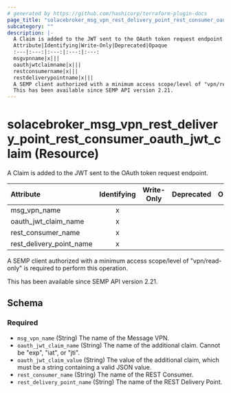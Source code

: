 ```yaml
---
# generated by https://github.com/hashicorp/terraform-plugin-docs
page_title: "solacebroker_msg_vpn_rest_delivery_point_rest_consumer_oauth_jwt_claim Resource - solacebroker"
subcategory: ""
description: |-
  A Claim is added to the JWT sent to the OAuth token request endpoint.
  Attribute|Identifying|Write-Only|Deprecated|Opaque
  :---|:---:|:---:|:---:|:---:
  msgvpnname|x|||
  oauthjwtclaimname|x|||
  restconsumername|x|||
  restdeliverypointname|x|||
  A SEMP client authorized with a minimum access scope/level of "vpn/read-only" is required to perform this operation.
  This has been available since SEMP API version 2.21.
---
```


# solacebroker_msg_vpn_rest_delivery_point_rest_consumer_oauth_jwt_claim (Resource)

A Claim is added to the JWT sent to the OAuth token request endpoint.


Attribute|Identifying|Write-Only|Deprecated|Opaque
:---|:---:|:---:|:---:|:---:
msg_vpn_name|x|||
oauth_jwt_claim_name|x|||
rest_consumer_name|x|||
rest_delivery_point_name|x|||



A SEMP client authorized with a minimum access scope/level of "vpn/read-only" is required to perform this operation.

This has been available since SEMP API version 2.21.



<!-- schema generated by tfplugindocs -->
## Schema

### Required

- `msg_vpn_name` (String) The name of the Message VPN.
- `oauth_jwt_claim_name` (String) The name of the additional claim. Cannot be "exp", "iat", or "jti".
- `oauth_jwt_claim_value` (String) The value of the additional claim, which must be a string containing a valid JSON value.
- `rest_consumer_name` (String) The name of the REST Consumer.
- `rest_delivery_point_name` (String) The name of the REST Delivery Point.
